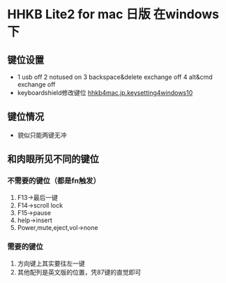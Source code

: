 # HHKB Lite2 for mac 日版 在windows下
## 键位设置
* 1 usb off 2 notused on 3 backspace&delete exchange off 4 alt&cmd exchange off
* keyboardshield修改键位
[hhkb4mac.jp.keysetting4windows10](https://github.com/RayXu14/Tools/blob/master/files/hhkb4mac.jp.windows10%E9%94%AE%E4%BD%8D%E8%AE%BE%E7%BD%AE.txt)


## 键位情况
* 貌似只能两键无冲

## 和肉眼所见不同的键位
### 不需要的键位（都是fn触发）
1. F13->最后一键
2. F14->scroll lock
3. F15->pause
4. help->insert
5. Power,mute,eject,vol->none

### 需要的键位
1. 方向键上其实要往左一键
2. 其他配列是英文版的位置，凭87键的直觉即可
